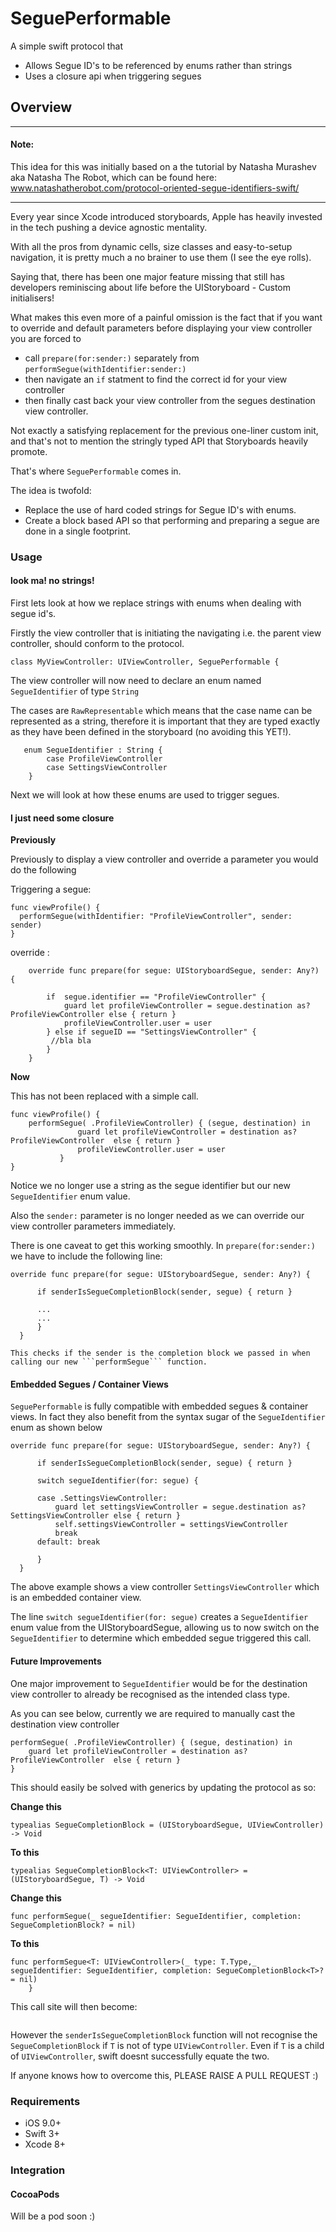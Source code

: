# SeguePerformable
A simple swift protocol that

- Allows Segue ID's to be referenced by enums rather than strings
- Uses a closure api when triggering segues

## Overview

----------------------------------
#### Note:
This idea for this was initially based on a the tutorial by Natasha Murashev aka Natasha The Robot, which can be found here: www.natashatherobot.com/protocol-oriented-segue-identifiers-swift/

----------------------------------

Every year since Xcode introduced storyboards, Apple has heavily invested in the tech pushing a device agnostic mentality.

With all the pros from dynamic cells, size classes and easy-to-setup navigation, it is pretty much a no brainer to use them (I see the eye rolls).

Saying that, there has been one major feature missing that still has developers reminiscing about life before the UIStoryboard - Custom initialisers!

What makes this even more of a painful omission is the fact that if you want to override and default parameters before displaying your view controller you are forced to

- call ```prepare(for:sender:)``` separately from ```performSegue(withIdentifier:sender:)```
- then navigate an ```if``` statment to find the correct id for your view controller
- then finally cast back your view controller from the segues destination view controller.

Not exactly a satisfying replacement for the previous one-liner custom init, and that's not to mention the stringly typed API that Storyboards heavily promote.

That's where ```SeguePerformable``` comes in.

The idea is twofold:

-  Replace the use of hard coded strings for Segue ID's with enums.
- Create a block based API so that performing and preparing a segue are done in a single footprint.

### Usage

#### look ma! no strings!

First lets look at how we replace strings with enums when dealing with segue id's.

Firstly the view controller that is initiating the navigating i.e. the parent view controller, should conform to the protocol.

```
class MyViewController: UIViewController, SeguePerformable {
```
The view controller will now need to declare an enum named ```SegueIdentifier``` of type ```String```

The cases are ```RawRepresentable``` which means that the case name can be represented as a string, therefore it is important that they are typed exactly as they have been defined in the storyboard (no avoiding this YET!).

```
   enum SegueIdentifier : String {
        case ProfileViewController
        case SettingsViewController
    }
```

Next we will look at how these enums are used to trigger segues.

#### I just need some closure


**Previously**

Previously to display a view controller and override a parameter you would do the following

Triggering a segue:
```
func viewProfile() {
  performSegue(withIdentifier: "ProfileViewController", sender: sender)
}
```

override :
```
    override func prepare(for segue: UIStoryboardSegue, sender: Any?) {

        if  segue.identifier == "ProfileViewController" {
            guard let profileViewController = segue.destination as? ProfileViewController else { return }
            profileViewController.user = user
        } else if segueID == "SettingsViewController" {
         //bla bla
        }
    }
```
**Now**

This has not been replaced with a simple call.

```
func viewProfile() {
    performSegue( .ProfileViewController) { (segue, destination) in
               guard let profileViewController = destination as? ProfileViewController  else { return }
               profileViewController.user = user
           }
}
```

Notice we no longer use a string as the segue identifier but our new ```SegueIdentifier``` enum value.

Also the ```sender:``` parameter is no longer needed as we can override our view controller parameters immediately.

There is one caveat to get this working smoothly. In ```prepare(for:sender:)``` we have to include the following line:

```
override func prepare(for segue: UIStoryboardSegue, sender: Any?) {

      if senderIsSegueCompletionBlock(sender, segue) { return }

      ...
      ...
      }
  }

This checks if the sender is the completion block we passed in when calling our new ```performSegue``` function.

```

#### Embedded Segues / Container Views

```SeguePerformable``` is fully compatible with embedded segues & container views. In fact they also benefit from the syntax sugar of the ```SegueIdentifier``` enum as shown below

```
override func prepare(for segue: UIStoryboardSegue, sender: Any?) {

      if senderIsSegueCompletionBlock(sender, segue) { return }

      switch segueIdentifier(for: segue) {

      case .SettingsViewController:
          guard let settingsViewController = segue.destination as? SettingsViewController else { return }
          self.settingsViewController = settingsViewController
          break
      default: break

      }
  }

```

The above example shows a view controller ```SettingsViewController``` which is an embedded container view.

The line ```switch segueIdentifier(for: segue)``` creates a ```SegueIdentifier``` enum value from the UIStoryboardSegue, allowing us to now switch on the ```SegueIdentifier``` to determine which embedded segue triggered this call.

#### Future Improvements

One major improvement to ```SegueIdentifier``` would be for the destination view controller to already be recognised as the intended class type.

As you can see below, currently we are required to manually cast the destination view controller

```
performSegue( .ProfileViewController) { (segue, destination) in
    guard let profileViewController = destination as? ProfileViewController  else { return }
}
```

This should easily be solved with generics by updating the protocol as so:


**Change this**
```
typealias SegueCompletionBlock = (UIStoryboardSegue, UIViewController) -> Void
```

**To this**
```
typealias SegueCompletionBlock<T: UIViewController> = (UIStoryboardSegue, T) -> Void
```

**Change this**
```
func performSegue(_ segueIdentifier: SegueIdentifier, completion: SegueCompletionBlock? = nil)
```

**To this**
```
func performSegue<T: UIViewController>(_ type: T.Type,_ segueIdentifier: SegueIdentifier, completion: SegueCompletionBlock<T>? = nil)
    }
```

This call site will then become:
```

```

However the ```senderIsSegueCompletionBlock``` function will not recognise the ```SegueCompletionBlock``` if ```T``` is not of type ```UIViewController```. Even if ```T``` is a child of ```UIViewController```, swift doesnt successfully equate the two.

If anyone knows how to overcome this, PLEASE RAISE A PULL REQUEST :)

### Requirements

- iOS 9.0+
- Swift 3+
- Xcode 8+

### Integration

#### CocoaPods

Will be a pod soon :)
